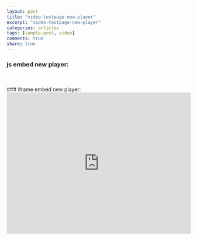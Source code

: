 ```yaml
---
layout: post
title: "video-testpage-new-player"
excerpt: "video-testpage-new-player"
categories: articles
tags: [sample-post, video]
comments: true
share: true
---
```

### js embed new player:
<br>
<div class="apester-media" data-media-id="5de8c6a2b570ff784c25dae2" height="388"></div><script async src="https://static.stg.apester.com/js/sdk/latest/apester-sdk.js"></script>
<br>
### iframe embed new player:
<iframe height="388" width="100%" style="display: block !important; height: 388px !important; width: 100% !important; max-width: 600px; " scrolling="0" frameBorder="0" allow="autoplay" src="https://renderer.stg.apester.com/v2/5de92b68da7270652daa71d5"></iframe>
